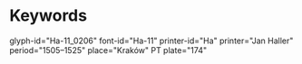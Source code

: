 # Keywords
glyph-id="Ha-11_0206"
font-id="Ha-11"
printer-id="Ha"
printer="Jan Haller"
period="1505–1525"
place="Kraków"
PT plate="174"

